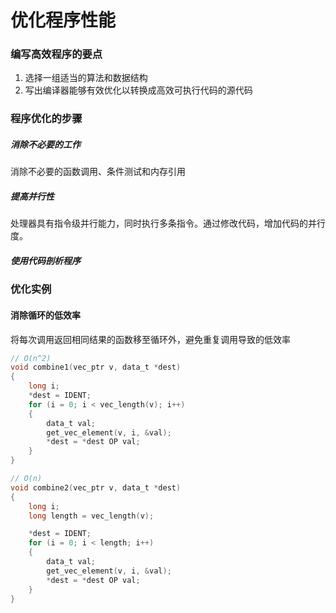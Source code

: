 # 优化程序性能

### 编写高效程序的要点

1. 选择一组适当的算法和数据结构
2. 写出编译器能够有效优化以转换成高效可执行代码的源代码

### 程序优化的步骤

##### 消除不必要的工作

消除不必要的函数调用、条件测试和内存引用

##### 提高并行性

处理器具有指令级并行能力，同时执行多条指令。通过修改代码，增加代码的并行度。

##### 使用代码剖析程序



### 优化实例

#### 消除循环的低效率

将每次调用返回相同结果的函数移至循环外，避免重复调用导致的低效率

```c
// O(n^2)
void combine1(vec_ptr v, data_t *dest)
{
    long i;
    *dest = IDENT;
    for (i = 0; i < vec_length(v); i++)
    {
        data_t val;
        get_vec_element(v, i, &val);
        *dest = *dest OP val;
    }
}

// O(n)
void combine2(vec_ptr v, data_t *dest)
{
    long i;
    long length = vec_length(v);

    *dest = IDENT;
    for (i = 0; i < length; i++)
    {
        data_t val;
        get_vec_element(v, i, &val);
        *dest = *dest OP val;
    }
}
```



